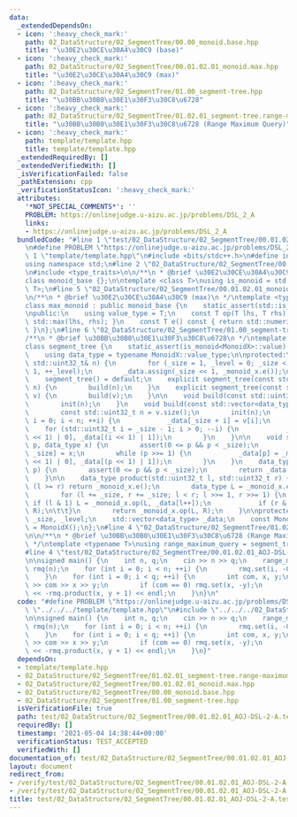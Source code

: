 ```yaml
---
data:
  _extendedDependsOn:
  - icon: ':heavy_check_mark:'
    path: 02_DataStructure/02_SegmentTree/00.00_monoid.base.hpp
    title: "\u30E2\u30CE\u30A4\u30C9 (base)"
  - icon: ':heavy_check_mark:'
    path: 02_DataStructure/02_SegmentTree/00.01.02.01_monoid.max.hpp
    title: "\u30E2\u30CE\u30A4\u30C9 (max)"
  - icon: ':heavy_check_mark:'
    path: 02_DataStructure/02_SegmentTree/01.00_segment-tree.hpp
    title: "\u30BB\u30B0\u30E1\u30F3\u30C8\u6728"
  - icon: ':heavy_check_mark:'
    path: 02_DataStructure/02_SegmentTree/01.02.01_segment-tree.range-maximum-query.hpp
    title: "\u30BB\u30B0\u30E1\u30F3\u30C8\u6728 (Range Maximum Query)"
  - icon: ':heavy_check_mark:'
    path: template/template.hpp
    title: template/template.hpp
  _extendedRequiredBy: []
  _extendedVerifiedWith: []
  _isVerificationFailed: false
  _pathExtension: cpp
  _verificationStatusIcon: ':heavy_check_mark:'
  attributes:
    '*NOT_SPECIAL_COMMENTS*': ''
    PROBLEM: https://onlinejudge.u-aizu.ac.jp/problems/DSL_2_A
    links:
    - https://onlinejudge.u-aizu.ac.jp/problems/DSL_2_A
  bundledCode: "#line 1 \"test/02_DataStructure/02_SegmentTree/00.01.02.01_AOJ-DSL-2-A.test.cpp\"\
    \n#define PROBLEM \"https://onlinejudge.u-aizu.ac.jp/problems/DSL_2_A\"\n#line\
    \ 1 \"template/template.hpp\"\n#include <bits/stdc++.h>\n#define int int64_t\n\
    using namespace std;\n#line 2 \"02_DataStructure/02_SegmentTree/00.00_monoid.base.hpp\"\
    \n#include <type_traits>\n\n/**\n * @brief \u30E2\u30CE\u30A4\u30C9 (base)\n */\n\
    class monoid_base {};\n\ntemplate <class T>\nusing is_monoid = std::is_base_of<monoid_base,\
    \ T>;\n#line 5 \"02_DataStructure/02_SegmentTree/00.01.02.01_monoid.max.hpp\"\n\
    \n/**\n * @brief \u30E2\u30CE\u30A4\u30C9 (max)\n */\ntemplate <typename T>\n\
    class max_monoid : public monoid_base {\n    static_assert(std::is_arithmetic<T>::value);\n\
    \npublic:\n    using value_type = T;\n    const T op(T lhs, T rhs) const { return\
    \ std::max(lhs, rhs); }\n    const T e() const { return std::numeric_limits<T>::min();\
    \ }\n};\n#line 6 \"02_DataStructure/02_SegmentTree/01.00_segment-tree.hpp\"\n\n\
    /**\n * @brief \u30BB\u30B0\u30E1\u30F3\u30C8\u6728\n */\ntemplate <class MonoidX>\n\
    class segment_tree {\n    static_assert(is_monoid<MonoidX>::value);\n\npublic:\n\
    \    using data_type = typename MonoidX::value_type;\n\nprotected:\n    void init(const\
    \ std::uint32_t& n) {\n        for (_size = 1, _level = 0; _size < n; _size <<=\
    \ 1, ++_level);\n        _data.assign(_size << 1, _monoid_x.e());\n    }\n\npublic:\n\
    \    segment_tree() = default;\n    explicit segment_tree(const std::uint32_t&\
    \ n) {\n        build(n);\n    }\n    explicit segment_tree(const std::vector<data_type>&\
    \ v) {\n        build(v);\n    }\n\n    void build(const std::uint32_t& n) {\n\
    \        init(n);\n    }\n    void build(const std::vector<data_type>& v) {\n\
    \        const std::uint32_t n = v.size();\n        init(n);\n        for (std::uint32_t\
    \ i = 0; i < n; ++i) {\n            _data[_size + i] = v[i];\n        }\n    \
    \    for (std::uint32_t i = _size - 1; i > 0; --i) {\n            _data[i] = _monoid_x.op(_data[(i\
    \ << 1) | 0], _data[(i << 1) | 1]);\n        }\n    }\n\n    void set(std::uint32_t\
    \ p, data_type x) {\n        assert(0 <= p && p < _size);\n        _data[p +=\
    \ _size] = x;\n        while (p >>= 1) {\n            _data[p] = _monoid_x.op(_data[(p\
    \ << 1) | 0], _data[(p << 1) | 1]);\n        }\n    }\n    data_type get(std::uint32_t\
    \ p) {\n        assert(0 <= p && p < _size);\n        return _data[p + _size];\n\
    \    }\n\n    data_type product(std::uint32_t l, std::uint32_t r) {\n        if\
    \ (l >= r) return _monoid_x.e();\n        data_type L = _monoid_x.e(), R = _monoid_x.e();\n\
    \        for (l += _size, r += _size; l < r; l >>= 1, r >>= 1) {\n           \
    \ if (l & 1) L = _monoid_x.op(L, _data[l++]);\n            if (r & 1) R = _monoid_x.op(_data[--r],\
    \ R);\n\t\t}\n        return _monoid_x.op(L, R);\n    }\n\nprotected:\n    std::uint32_t\
    \ _size, _level;\n    std::vector<data_type> _data;\n    const MonoidX _monoid_x\
    \ = MonoidX();\n};\n#line 4 \"02_DataStructure/02_SegmentTree/01.02.01_segment-tree.range-maximum-query.hpp\"\
    \n\n/**\n * @brief \u30BB\u30B0\u30E1\u30F3\u30C8\u6728 (Range Maximum Query)\n\
    \ */\ntemplate <typename T>\nusing range_maximum_query = segment_tree<max_monoid<T>>;\n\
    #line 4 \"test/02_DataStructure/02_SegmentTree/00.01.02.01_AOJ-DSL-2-A.test.cpp\"\
    \n\nsigned main() {\n    int n, q;\n    cin >> n >> q;\n    range_maximum_query<int32_t>\
    \ rmq(n);\n    for (int i = 0; i < n; ++i) {\n        rmq.set(i, -0x7fffffff);\n\
    \    }\n    for (int i = 0; i < q; ++i) {\n        int com, x, y;\n        cin\
    \ >> com >> x >> y;\n        if (com == 0) rmq.set(x, -y);\n        else cout\
    \ << -rmq.product(x, y + 1) << endl;\n    }\n}\n"
  code: "#define PROBLEM \"https://onlinejudge.u-aizu.ac.jp/problems/DSL_2_A\"\n#include\
    \ \"../../../template/template.hpp\"\n#include \"../../../02_DataStructure/02_SegmentTree/01.02.01_segment-tree.range-maximum-query.hpp\"\
    \n\nsigned main() {\n    int n, q;\n    cin >> n >> q;\n    range_maximum_query<int32_t>\
    \ rmq(n);\n    for (int i = 0; i < n; ++i) {\n        rmq.set(i, -0x7fffffff);\n\
    \    }\n    for (int i = 0; i < q; ++i) {\n        int com, x, y;\n        cin\
    \ >> com >> x >> y;\n        if (com == 0) rmq.set(x, -y);\n        else cout\
    \ << -rmq.product(x, y + 1) << endl;\n    }\n}"
  dependsOn:
  - template/template.hpp
  - 02_DataStructure/02_SegmentTree/01.02.01_segment-tree.range-maximum-query.hpp
  - 02_DataStructure/02_SegmentTree/00.01.02.01_monoid.max.hpp
  - 02_DataStructure/02_SegmentTree/00.00_monoid.base.hpp
  - 02_DataStructure/02_SegmentTree/01.00_segment-tree.hpp
  isVerificationFile: true
  path: test/02_DataStructure/02_SegmentTree/00.01.02.01_AOJ-DSL-2-A.test.cpp
  requiredBy: []
  timestamp: '2021-05-04 14:38:44+00:00'
  verificationStatus: TEST_ACCEPTED
  verifiedWith: []
documentation_of: test/02_DataStructure/02_SegmentTree/00.01.02.01_AOJ-DSL-2-A.test.cpp
layout: document
redirect_from:
- /verify/test/02_DataStructure/02_SegmentTree/00.01.02.01_AOJ-DSL-2-A.test.cpp
- /verify/test/02_DataStructure/02_SegmentTree/00.01.02.01_AOJ-DSL-2-A.test.cpp.html
title: test/02_DataStructure/02_SegmentTree/00.01.02.01_AOJ-DSL-2-A.test.cpp
---
```


